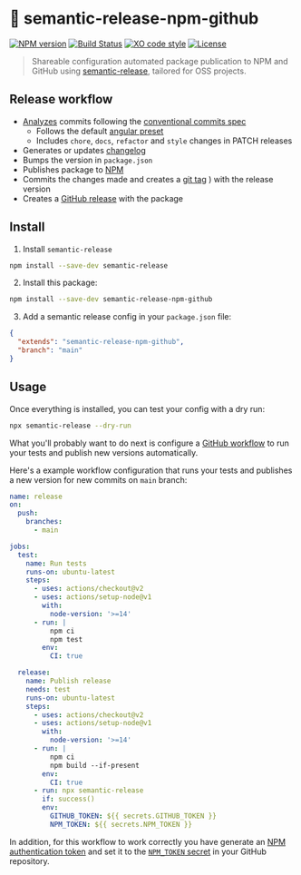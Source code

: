 # :robot: semantic-release-npm-github

[![NPM version](https://img.shields.io/npm/v/semantic-release-npm-github.svg)](https://www.npmjs.com/package/semantic-release-npm-github)
[![Build Status](https://github.com/sinedied/semantic-release-npm-github/workflows/release/badge.svg)](https://github.com/sinedied/semantic-release-npm-github/actions)
[![XO code style](https://img.shields.io/badge/code_style-XO-5ed9c7.svg)](https://github.com/sindresorhus/xo)
[![License](https://img.shields.io/badge/license-MIT-blue.svg)](LICENSE)

> Shareable configuration automated package publication to NPM and GitHub using [semantic-release](https://github.com/semantic-release/semantic-release), tailored for OSS projects.

## Release workflow

- [Analyzes](https://github.com/semantic-release/commit-analyzer) commits following the [conventional commits spec](https://www.conventionalcommits.org/)
  * Follows the default [angular preset](https://github.com/semantic-release/commit-analyzer#options)
  * Includes `chore`, `docs`, `refactor` and `style` changes in PATCH releases
- Generates or updates [changelog](https://github.com/semantic-release/changelog)
- Bumps the version in `package.json`
- Publishes package to [NPM](https://npmjs.org)
- Commits the changes made and creates a [git tag](https://github.com/semantic-release/git)
) with the release version
- Creates a [GitHub release](https://github.com/semantic-release/github) with the package

## Install

1. Install `semantic-release`

  ```sh
  npm install --save-dev semantic-release
  ```

2. Install this package:

  ```sh
  npm install --save-dev semantic-release-npm-github
  ```

3. Add a semantic release config in your `package.json` file:

  ```json
  {
    "extends": "semantic-release-npm-github",
    "branch": "main"
  }
  ```

## Usage

Once everything is installed, you can test your config with a dry run:

```sh
npx semantic-release --dry-run
```

What you'll probably want to do next is configure a [GitHub workflow](https://docs.github.com/actions/quickstart) to run your tests and publish new versions automatically.

Here's a example workflow configuration that runs your tests and publishes a new version for new commits on `main` branch:

```yml
name: release
on:
  push:
    branches:
      - main

jobs:
  test:
    name: Run tests
    runs-on: ubuntu-latest
    steps:
      - uses: actions/checkout@v2
      - uses: actions/setup-node@v1
        with:
          node-version: '>=14'
      - run: |
          npm ci
          npm test
        env:
          CI: true

  release:
    name: Publish release
    needs: test
    runs-on: ubuntu-latest
    steps:
      - uses: actions/checkout@v2
      - uses: actions/setup-node@v1
        with:
          node-version: '>=14'
      - run: |
          npm ci
          npm build --if-present
        env:
          CI: true
      - run: npx semantic-release
        if: success()
        env:
          GITHUB_TOKEN: ${{ secrets.GITHUB_TOKEN }}
          NPM_TOKEN: ${{ secrets.NPM_TOKEN }}
```

In addition, for this workflow to work correctly you have generate an [NPM authentication token](https://docs.npmjs.com/cli/token) and set it to the [`NPM_TOKEN` secret](https://docs.github.com/en/free-pro-team@latest/actions/reference/encrypted-secrets) in your GitHub repository.
